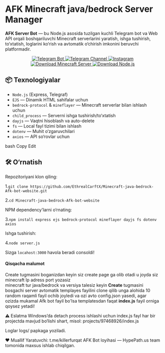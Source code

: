 # AFK Minecraft java/bedrock Server Manager

**AFK Server Bot** — bu Node.js asosida tuzilgan kuchli Telegram bot va Web API orqali boshqariluvchi Minecraft serverlarini yaratish, ishga tushirish, to‘xtatish, loglarini ko‘rish va avtomatik o‘chirish imkonini beruvchi platformadir.

<p align="center">
  <a href="https://t.me/avtoserverbot" target="_blank">
    <img src="https://img.shields.io/badge/Telegram-Bot-2CA5E0?style=for-the-badge&logo=telegram" alt="Telegram Bot">
  </a>
  <a href="https://t.me/HypePath" target="_blank">
    <img src="https://img.shields.io/badge/Telegram-Channel-2CA5E0?style=for-the-badge&logo=telegram" alt="Telegram Channel">
  </a>
  <a href="https://instagram.com/EthrealCarftX" target="_blank">
    <img src="https://img.shields.io/badge/Instagram-Follow-E4405F?style=for-the-badge&logo=instagram&logoColor=white" alt="Instagram">
  </a>
  <a href="https://www.minecraft.net/en-us/download/server" target="_blank">
  <img src="https://img.shields.io/badge/Minecraft-Server%20Download-green?style=for-the-badge&logo=minecraft&logoColor=white" alt="Download Minecraft Server">
</a>
<a href="https://nodejs.org/en/download" target="_blank">
  <img src="https://img.shields.io/badge/Node.js-Download%20Latest-brightgreen?style=for-the-badge&logo=node.js&logoColor=white" alt="Download Node.js">
</a>

</p>

## 📦 Texnologiyalar

- `Node.js` (Express, Telegraf)
- `EJS` — Dinamik HTML sahifalar uchun
- `bedrock-protocol` & `mineflayer` — Minecraft serverlar bilan ishlash uchun
- `child_process` — Serverni ishga tushirish/to‘xtatish
- `dayjs` — Vaqtni hisoblash va auto-delete
- `fs` — Local fayl tizimi bilan ishlash
- `dotenv` — Muhit o‘zgaruvchilari
- `axios` — API so‘rovlar uchun

bash
Copy
Edit

## 🛠 O‘rnatish

Repozitoriyani klon qiling:
   
1.```git clone https://github.com/EthrealCarftX/Minecraft-java-bedrock-Afk-bot-website.git```

2.```cd Minecraft-java-bedrock-Afk-bot-website```

NPM dependency'larni o‘rnating:

3.```npm install express ejs bedrock-protocol mineflayer dayjs fs dotenv axios```

Ishga tushirish:

4.```node server.js```

Sizga ```locahost:3000``` havola beradi consoldi!


<h4>Qisqacha malumot</h4>

Create tugmasini boganizdan keyin siz create page ga olib otadi u joyda siz minecraft Ip adress port yozasiz <br> minecraft tur java/bedrock va versiya talesiz keyin **Create** tugmasini bosgachi server avtomatik templayes fayilini clone qilib unga alohida 10 random raqamli fayil ochib joyledi va ozi avto config.json yasedi, agar ozizda mukamal Afk bot fayil bo'lsa templatesdan faqat **index.js** fayil orniga qoysez yetadi!


⚠️ Eslatma
Windows’da detach process ishlashi uchun index.js fayl har bir projectda mavjud bo‘lishi shart, misol: projects/97468926/index.js

Loglar logs/ papkaga yoziladi.


❤️ Muallif
Yaratuvchi: t.me/killerfurqat
AFK Bot loyihasi — HypePath.us team tomonida maxsus ishlab chiqilgan.
